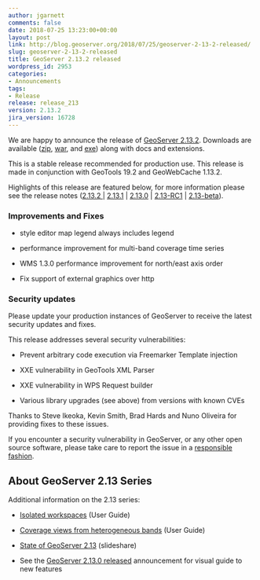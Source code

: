 ```yaml
---
author: jgarnett
comments: false
date: 2018-07-25 13:23:00+00:00
layout: post
link: http://blog.geoserver.org/2018/07/25/geoserver-2-13-2-released/
slug: geoserver-2-13-2-released
title: GeoServer 2.13.2 released
wordpress_id: 2953
categories:
- Announcements
tags:
- Release
release: release_213
version: 2.13.2
jira_version: 16728
---
```




We are happy to announce the release of [GeoServer 2.13.2](http://sourceforge.net/projects/geoserver/files/GeoServer/2.13.2/). Downloads are available ([zip](http://sourceforge.net/projects/geoserver/files/GeoServer/2.13.2/geoserver-2.13.2-bin.zip/download), [war](http://sourceforge.net/projects/geoserver/files/GeoServer/2.13.2/geoserver-2.13.2-war.zip/download), and [exe](http://sourceforge.net/projects/geoserver/files/GeoServer/2.13.2/geoserver-2.13.2.exe/download)) along with docs and extensions.

This is a stable release recommended for production use. This release is made in conjunction with GeoTools 19.2 and GeoWebCache 1.13.2.




Highlights of this release are featured below, for more information please see the release notes ([2.13.2 ](https://osgeo-org.atlassian.net/secure/ReleaseNote.jspa?projectId=10000&version=16728)| [2.13.1](https://osgeo-org.atlassian.net/secure/ReleaseNote.jspa?projectId=10000&version=16724) | [2.13.0](https://osgeo-org.atlassian.net/secure/ReleaseNote.jspa?projectId=10000&version=16722) | [2.13-RC1](https://osgeo-org.atlassian.net/secure/ReleaseNote.jspa?projectId=10000&version=16717) | [2.13-beta](https://osgeo-org.atlassian.net/secure/ReleaseNote.jspa?projectId=10000&version=16702)).


### Improvements and Fixes





 	
  * style editor map legend always includes legend

 	
  * performance improvement for multi-band coverage time series

 	
  * WMS 1.3.0 performance improvement for north/east axis order

 	
  * Fix support of external graphics over http




### Security updates


Please update your production instances of GeoServer to receive the latest security updates and fixes.

This release addresses several security vulnerabilities:



 	
  * Prevent arbitrary code execution via Freemarker Template injection

 	
  * XXE vulnerability in GeoTools XML Parser

 	
  * XXE vulnerability in WPS Request builder

 	
  * Various library upgrades (see above) from versions with known CVEs


Thanks to Steve Ikeoka, Kevin Smith, Brad Hards and Nuno Oliveira for providing fixes to these issues.

If you encounter a security vulnerability in GeoServer, or any other open source software, please take care to report the issue in a [responsible fashion](http://docs.geoserver.org/stable/en/user/introduction/gettinginvolved.html#bug-tracking).


## About GeoServer 2.13 Series


Additional information on the 2.13 series:



 	
  * [Isolated workspaces](http://docs.geoserver.org/latest/en/user/data/webadmin/workspaces.html#isolated-workspaces) (User Guide)

 	
  * [Coverage views from heterogeneous bands](http://docs.geoserver.org/latest/en/user/data/raster/coverageview.html#heterogeneous-coverage-views) (User Guide)

 	
  * [State of GeoServer 2.13](https://www.slideshare.net/jgarnett/state-of-geoserver-213) (slideshare)

 	
  * See the [GeoServer 2.13.0 released](http://blog.geoserver.org/2018/03/20/geoserver-2-13-0-released/) announcement for visual guide to new features



